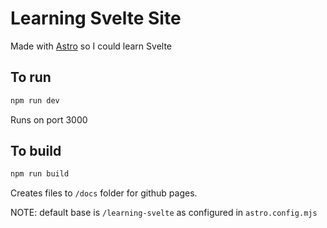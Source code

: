 # Learning Svelte Site

Made with [Astro](https://astro.build) so I could learn Svelte

## To run

```bash
npm run dev
```

Runs on port 3000

## To build

```bash
npm run build
```

Creates files to `/docs` folder for github pages.

NOTE: default base is `/learning-svelte` as configured in `astro.config.mjs`
